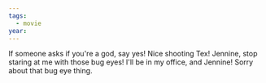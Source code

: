 ```yaml
---
tags:
  - movie
year:
---
```

If someone asks if you're a god, say yes!
Nice shooting Tex!
Jennine, stop staring at me with those bug eyes! I'll be in my office, and Jennine! Sorry about that bug eye thing.